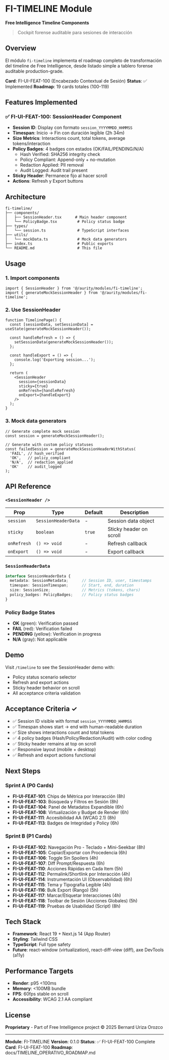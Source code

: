 # FI-TIMELINE Module

**Free Intelligence Timeline Components**

> Cockpit forense auditable para sesiones de interacción

## Overview

El módulo `fi-timeline` implementa el roadmap completo de transformación del timeline de Free Intelligence, desde listado simple a tablero forense auditable production-grade.

**Card**: FI-UI-FEAT-100 (Encabezado Contextual de Sesión)
**Status**: ✅ Implemented
**Roadmap**: 19 cards totales (100-119)

## Features Implemented

### ✅ FI-UI-FEAT-100: SessionHeader Component

- **Session ID**: Display con formato `session_YYYYMMDD_HHMMSS`
- **Timespan**: Inicio → Fin con duración legible (2h 34m)
- **Size Metrics**: Interactions count, total tokens, average tokens/interaction
- **Policy Badges**: 4 badges con estados (OK/FAIL/PENDING/N/A)
  - Hash Verified: SHA256 integrity check
  - Policy Compliant: Append-only + no-mutation
  - Redaction Applied: PII removal
  - Audit Logged: Audit trail present
- **Sticky Header**: Permanece fijo al hacer scroll
- **Actions**: Refresh y Export buttons

## Architecture

```
fi-timeline/
├── components/
│   ├── SessionHeader.tsx      # Main header component
│   └── PolicyBadge.tsx         # Policy status badge
├── types/
│   └── session.ts              # TypeScript interfaces
├── utils/
│   └── mockData.ts             # Mock data generators
├── index.ts                    # Public exports
└── README.md                   # This file
```

## Usage

### 1. Import components

```tsx
import { SessionHeader } from '@/aurity/modules/fi-timeline';
import { generateMockSessionHeader } from '@/aurity/modules/fi-timeline';
```

### 2. Use SessionHeader

```tsx
function TimelinePage() {
  const [sessionData, setSessionData] = useState(generateMockSessionHeader());

  const handleRefresh = () => {
    setSessionData(generateMockSessionHeader());
  };

  const handleExport = () => {
    console.log('Exporting session...');
  };

  return (
    <SessionHeader
      session={sessionData}
      sticky={true}
      onRefresh={handleRefresh}
      onExport={handleExport}
    />
  );
}
```

### 3. Mock data generators

```tsx
// Generate complete mock session
const session = generateMockSessionHeader();

// Generate with custom policy statuses
const failedSession = generateMockSessionHeaderWithStatus(
  'FAIL', // hash_verified
  'OK',   // policy_compliant
  'N/A',  // redaction_applied
  'OK'    // audit_logged
);
```

## API Reference

### `<SessionHeader />`

| Prop | Type | Default | Description |
|------|------|---------|-------------|
| `session` | `SessionHeaderData` | - | Session data object |
| `sticky` | `boolean` | `true` | Sticky header on scroll |
| `onRefresh` | `() => void` | - | Refresh callback |
| `onExport` | `() => void` | - | Export callback |

### `SessionHeaderData`

```typescript
interface SessionHeaderData {
  metadata: SessionMetadata;      // Session ID, user, timestamps
  timespan: SessionTimespan;      // Start, end, duration
  size: SessionSize;              // Metrics (tokens, chars)
  policy_badges: PolicyBadges;    // Policy status badges
}
```

### Policy Badge States

- **OK** (green): Verification passed
- **FAIL** (red): Verification failed
- **PENDING** (yellow): Verification in progress
- **N/A** (gray): Not applicable

## Demo

Visit `/timeline` to see the SessionHeader demo with:

- Policy status scenario selector
- Refresh and export actions
- Sticky header behavior on scroll
- All acceptance criteria validation

## Acceptance Criteria ✓

- ✅ Session ID visible with format `session_YYYYMMDD_HHMMSS`
- ✅ Timespan shows start → end with human-readable duration
- ✅ Size shows interactions count and total tokens
- ✅ 4 policy badges (Hash/Policy/Redaction/Audit) with color coding
- ✅ Sticky header remains at top on scroll
- ✅ Responsive layout (mobile + desktop)
- ✅ Refresh and export actions functional

## Next Steps

### Sprint A (P0 Cards)

- **FI-UI-FEAT-101**: Chips de Métrica por Interacción (8h)
- **FI-UI-FEAT-103**: Búsqueda y Filtros en Sesión (8h)
- **FI-UI-FEAT-104**: Panel de Metadatos Expandible (6h)
- **FI-UI-FEAT-108**: Virtualización y Budget de Render (6h)
- **FI-UI-FEAT-111**: Accesibilidad AA (WCAG 2.1) (8h)
- **FI-UI-FEAT-113**: Badges de Integridad y Policy (6h)

### Sprint B (P1 Cards)

- **FI-UI-FEAT-102**: Navegación Pro - Teclado + Mini-Seekbar (8h)
- **FI-UI-FEAT-105**: Copiar/Exportar con Procedencia (6h)
- **FI-UI-FEAT-106**: Toggle Sin Spoilers (4h)
- **FI-UI-FEAT-107**: Diff Prompt/Respuesta (6h)
- **FI-UI-FEAT-110**: Acciones Rápidas en Cada Item (5h)
- **FI-UI-FEAT-112**: Permalink/Shortlink por Interacción (4h)
- **FI-UI-FEAT-114**: Instrumentación UI (Observabilidad) (6h)
- **FI-UI-FEAT-115**: Tema y Tipografía Legible (4h)
- **FI-UI-FEAT-116**: Bulk Export (Rango) (5h)
- **FI-UI-FEAT-117**: Marcar/Etiquetar Interacciones (4h)
- **FI-UI-FEAT-118**: Toolbar de Sesión (Acciones Globales) (5h)
- **FI-UI-FEAT-119**: Pruebas de Usabilidad (Script) (8h)

## Tech Stack

- **Framework**: React 19 + Next.js 14 (App Router)
- **Styling**: Tailwind CSS
- **TypeScript**: Full type safety
- **Future**: react-window (virtualization), react-diff-view (diff), axe DevTools (a11y)

## Performance Targets

- **Render**: p95 <100ms
- **Memory**: <100MB bundle
- **FPS**: 60fps stable on scroll
- **Accessibility**: WCAG 2.1 AA compliant

## License

**Proprietary** - Part of Free Intelligence project
© 2025 Bernard Uriza Orozco

---

**Module**: FI-TIMELINE
**Version**: 0.1.0
**Status**: ✅ FI-UI-FEAT-100 Complete
**Card**: FI-UI-FEAT-100
**Roadmap**: docs/TIMELINE_OPERATIVO_ROADMAP.md
